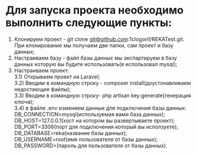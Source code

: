 <h1>Для запуска проекта необходимо выполнить следующие пункты:</h1>

1) Клонируем проект - git clone git@github.com:1clogon1/REKATest.git.
При клонирование мы получаем две папки, сам проект и базу данных;
2) Настраиваем базу - файл базы данных мы экспартируем в базу данных которую вы будите использовать(я использовал mysql);
3) Настраиваем проект:<br>
   3.1) Открываем проект на Laravel;<br>
   3.2) Вводим в командную строку - composer install(доустонавливаем недостающие файлы);<br>
   3.3) Вводим в командную строку- php artisan key:generate(генерация ключа);<br>
   3.4) в файле .env изменяем данные для подключения базы данных:<br>
      DB_CONNECTION=mysql(используемая вами база данных);<br>
      DB_HOST=127.0.0.1(хост на котором вы развертываете проект);<br>
      DB_PORT=3306(порт для подключения который вы исползуете);<br>
      DB_DATABASE=reka(название базы данных);<br>
      DB_USERNAME=root(имя пользователя от базы данных);<br>
      DB_PASSWORD=(пароль для пользователя от базы данных).<br>
      
